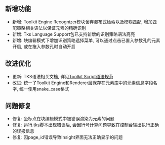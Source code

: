 ## 新增功能
- 新增: Toolkit Engine Recognizer模块舍弃瀑布式检索以及模糊匹配, 增加匹配策略相关语法以保证元素的精确识别
- 新增: Tks Language Support包已支持新增的识别策略语法高亮
- 新增: 块编辑模式下增加识别策略选择菜单, 可以通过点击已置入参数孔的元素开启, 或在拖入参数孔时自动开启

## 改进优化
- 更新: TKS语法相关文档, 详见[Toolkit Script语法规范](https://github.com/bwan3150/test-toolkit-studio/blob/main/docs/The_ToolkitScript_Reference.md)
- 改进: 统一了Toolkit Engine和Renderer层保存在元素库中的元素信息字段名字, 统一使用snake_case格式

## 问题修复
- 修复: 坐标点在块编辑模式中被错误渲染为元素的问题
- 修复: 运行.tks脚本出现错误后, 会因行号计算问题导致在控制台输出执行正确的误报信息
- 修复: 因page_id错误导致Insight界面无法正确显示的问题

